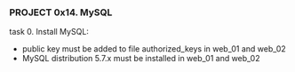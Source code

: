### PROJECT 0x14. MySQL
task 0. Install MySQL: 
- public key must be added to file authorized_keys in web_01 and web_02
- MySQL distribution  5.7.x  must be installed in web_01  and web_02 

